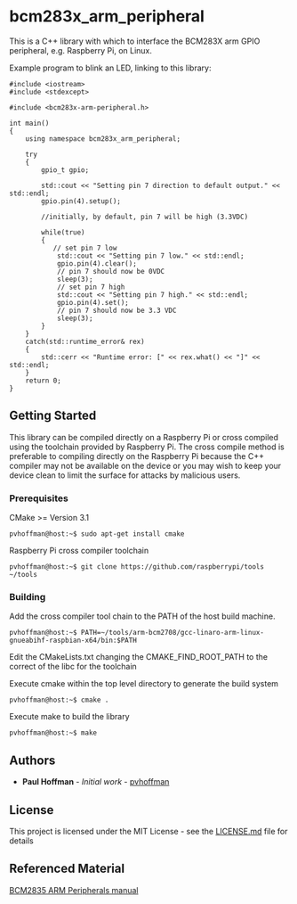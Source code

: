 # bcm283x_arm_peripheral

This is a C++ library with which to interface the BCM283X arm GPIO peripheral, e.g. Raspberry Pi, on Linux.

Example program to blink an LED, linking to this library:
```
#include <iostream>
#include <stdexcept>

#include <bcm283x-arm-peripheral.h>

int main()
{
    using namespace bcm283x_arm_peripheral;

    try
    {
        gpio_t gpio;

        std::cout << "Setting pin 7 direction to default output." << std::endl;
        gpio.pin(4).setup();

        //initially, by default, pin 7 will be high (3.3VDC)

        while(true)
        {
           // set pin 7 low
            std::cout << "Setting pin 7 low." << std::endl;
            gpio.pin(4).clear();
            // pin 7 should now be 0VDC
            sleep(3);
            // set pin 7 high
            std::cout << "Setting pin 7 high." << std::endl;
            gpio.pin(4).set();
            // pin 7 should now be 3.3 VDC
            sleep(3);
        }
    }
    catch(std::runtime_error& rex)
    {
        std::cerr << "Runtime error: [" << rex.what() << "]" << std::endl;
    }
    return 0;
}
```

## Getting Started

This library can be compiled directly on a Raspberry Pi or cross compiled using the toolchain provided by Raspberry Pi.  The cross compile method is preferable to compiling directly on the Raspberry Pi because the C++ compiler may not be available on the device or you may wish to keep your device clean to limit the surface for attacks by malicious users.

### Prerequisites

CMake >= Version 3.1
```
pvhoffman@host:~$ sudo apt-get install cmake
```

Raspberry Pi cross compiler toolchain
```
pvhoffman@host:~$ git clone https://github.com/raspberrypi/tools ~/tools
```

### Building

Add the cross compiler tool chain to the PATH of the host build machine. 
```
pvhoffman@host:~$ PATH=~/tools/arm-bcm2708/gcc-linaro-arm-linux-gnueabihf-raspbian-x64/bin:$PATH
```

Edit the CMakeLists.txt changing the CMAKE_FIND_ROOT_PATH to the correct of the libc for the toolchain

Execute cmake within the top level directory to generate the build system
```
pvhoffman@host:~$ cmake .
```

Execute make to build the library
```
pvhoffman@host:~$ make
```
## Authors

* **Paul Hoffman** - *Initial work* - [pvhoffman](https://github.com/pvhoffman)

## License

This project is licensed under the MIT License - see the [LICENSE.md](LICENSE.md) file for details


## Referenced Material

[BCM2835 ARM Peripherals manual](BCM2835-ARM-Peripherals.pdf)

